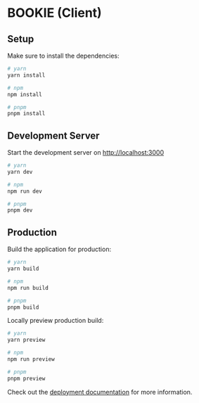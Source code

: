 # BOOKIE (Client)

## Setup

Make sure to install the dependencies:

```bash
# yarn
yarn install

# npm
npm install

# pnpm
pnpm install
```

## Development Server

Start the development server on <http://localhost:3000>

```bash
# yarn
yarn dev

# npm
npm run dev

# pnpm
pnpm dev
```

## Production

Build the application for production:

```bash
# yarn
yarn build

# npm
npm run build

# pnpm
pnpm build
```

Locally preview production build:

```bash
# yarn
yarn preview

# npm
npm run preview

# pnpm
pnpm preview
```

Check out the [deployment documentation](https://nuxt.com/docs/getting-started/deployment) for more information.
